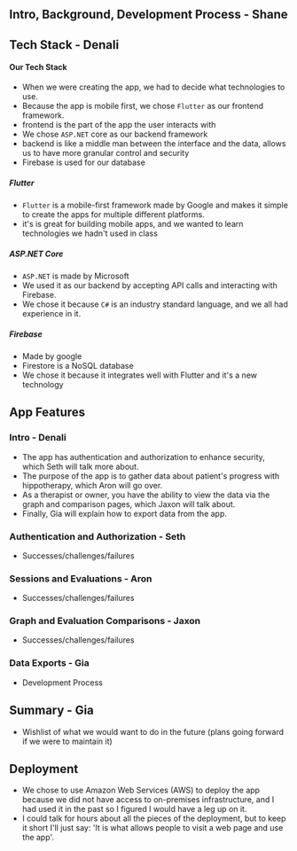 ## Intro, Background, Development Process - **Shane**

## Tech Stack - **Denali**

#### Our Tech Stack
- When we were creating the app, we had to decide what technologies to use.
- Because the app is mobile first, we chose `Flutter` as our frontend framework.
- frontend is the part of the app the user interacts with
- We chose `ASP.NET` core as our backend framework
- backend is like a middle man between the interface and the data, allows us to have more granular control and security
- Firebase is used for our database

##### Flutter
- `Flutter` is a mobile-first framework made by Google and makes it simple to create the apps for multiple different platforms.
- it's is great for building mobile apps, and we wanted to learn technologies we hadn't used in class

##### ASP.NET Core
- `ASP.NET` is made by Microsoft
- We used it as our backend by accepting API calls and interacting with Firebase.
- We chose it because `C#` is an industry standard language, and we all had experience in it.

##### Firebase
- Made by google
- Firestore is a NoSQL database
- We chose it because it integrates well with Flutter and it's a new technology

## App Features
### Intro - **Denali**
- The app has authentication and authorization to enhance security, which Seth will talk more about.
- The purpose of the app is to gather data about patient's progress with hippotherapy, which Aron will go over.
- As a therapist or owner, you have the ability to view the data via the graph and comparison pages, which Jaxon will talk about.
- Finally, Gia will explain how to export data from the app.

### Authentication and Authorization - **Seth**
- Successes/challenges/failures

### Sessions and Evaluations - **Aron**
- Successes/challenges/failures

### Graph and Evaluation Comparisons - **Jaxon**
- Successes/challenges/failures

### Data Exports - **Gia**
- Development Process

## Summary - **Gia**
- Wishlist of what we would want to do in the future (plans going forward if we were to maintain it)

## Deployment
- We chose to use Amazon Web Services (AWS) to deploy the app because we did not have access to on-premises infrastructure, and I had used it in the past so I figured I would have a leg up on it.
- I could talk for hours about all the pieces of the deployment, but to keep it short I'll just say: 'It is what allows people to visit a web page and use the app'.